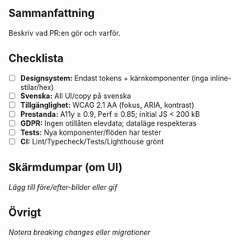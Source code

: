 ## Sammanfattning
Beskriv vad PR:en gör och varför.

## Checklista
- [ ] **Designsystem:** Endast tokens + kärnkomponenter (inga inline-stilar/hex)
- [ ] **Svenska:** All UI/copy på svenska
- [ ] **Tillgänglighet:** WCAG 2.1 AA (fokus, ARIA, kontrast)
- [ ] **Prestanda:** A11y ≥ 0.9, Perf ≥ 0.85; initial JS < 200 kB
- [ ] **GDPR:** Ingen otillåten elevdata; dataläge respekteras
- [ ] **Tests:** Nya komponenter/flöden har tester
- [ ] **CI:** Lint/Typecheck/Tests/Lighthouse grönt

## Skärmdumpar (om UI)
_Lägg till före/efter-bilder eller gif_

## Övrigt
_Notera breaking changes eller migrationer_
